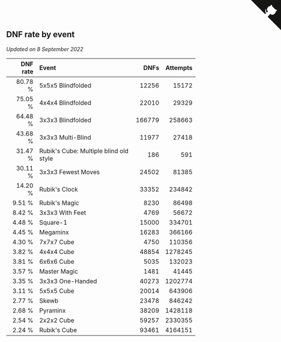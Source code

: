 ## DNF rate by event

*Updated on  8 September 2022*

| DNF rate | Event | DNFs | Attempts |
| ---: | :--- | ---: | ---: |
| 80.78 % | 5x5x5 Blindfolded | 12256 | 15172 |
| 75.05 % | 4x4x4 Blindfolded | 22010 | 29329 |
| 64.48 % | 3x3x3 Blindfolded | 166779 | 258663 |
| 43.68 % | 3x3x3 Multi-Blind | 11977 | 27418 |
| 31.47 % | Rubik's Cube: Multiple blind old style | 186 | 591 |
| 30.11 % | 3x3x3 Fewest Moves | 24502 | 81385 |
| 14.20 % | Rubik's Clock | 33352 | 234842 |
| 9.51 % | Rubik's Magic | 8230 | 86498 |
| 8.42 % | 3x3x3 With Feet | 4769 | 56672 |
| 4.48 % | Square-1 | 15000 | 334701 |
| 4.45 % | Megaminx | 16283 | 366166 |
| 4.30 % | 7x7x7 Cube | 4750 | 110356 |
| 3.82 % | 4x4x4 Cube | 48854 | 1278245 |
| 3.81 % | 6x6x6 Cube | 5035 | 132023 |
| 3.57 % | Master Magic | 1481 | 41445 |
| 3.35 % | 3x3x3 One-Handed | 40273 | 1202774 |
| 3.11 % | 5x5x5 Cube | 20014 | 643906 |
| 2.77 % | Skewb | 23478 | 846242 |
| 2.68 % | Pyraminx | 38209 | 1428118 |
| 2.54 % | 2x2x2 Cube | 59257 | 2330355 |
| 2.24 % | Rubik's Cube | 93461 | 4164151 |


<a href="https://github.com/jonatanklosko/wca_statistics" class="github-corner" aria-label="View source on Github"><svg width="80" height="80" viewBox="0 0 250 250" style="fill:#151513; color:#fff; position: absolute; top: 0; border: 0; right: 0;" aria-hidden="true"><path d="M0,0 L115,115 L130,115 L142,142 L250,250 L250,0 Z"></path><path d="M128.3,109.0 C113.8,99.7 119.0,89.6 119.0,89.6 C122.0,82.7 120.5,78.6 120.5,78.6 C119.2,72.0 123.4,76.3 123.4,76.3 C127.3,80.9 125.5,87.3 125.5,87.3 C122.9,97.6 130.6,101.9 134.4,103.2" fill="currentColor" style="transform-origin: 130px 106px;" class="octo-arm"></path><path d="M115.0,115.0 C114.9,115.1 118.7,116.5 119.8,115.4 L133.7,101.6 C136.9,99.2 139.9,98.4 142.2,98.6 C133.8,88.0 127.5,74.4 143.8,58.0 C148.5,53.4 154.0,51.2 159.7,51.0 C160.3,49.4 163.2,43.6 171.4,40.1 C171.4,40.1 176.1,42.5 178.8,56.2 C183.1,58.6 187.2,61.8 190.9,65.4 C194.5,69.0 197.7,73.2 200.1,77.6 C213.8,80.2 216.3,84.9 216.3,84.9 C212.7,93.1 206.9,96.0 205.4,96.6 C205.1,102.4 203.0,107.8 198.3,112.5 C181.9,128.9 168.3,122.5 157.7,114.1 C157.9,116.9 156.7,120.9 152.7,124.9 L141.0,136.5 C139.8,137.7 141.6,141.9 141.8,141.8 Z" fill="currentColor" class="octo-body"></path></svg></a><style>.github-corner:hover .octo-arm{animation:octocat-wave 560ms ease-in-out}@keyframes octocat-wave{0%,100%{transform:rotate(0)}20%,60%{transform:rotate(-25deg)}40%,80%{transform:rotate(10deg)}}@media (max-width:500px){.github-corner:hover .octo-arm{animation:none}.github-corner .octo-arm{animation:octocat-wave 560ms ease-in-out}}</style>

